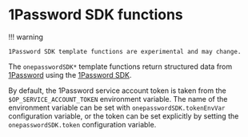 # 1Password SDK functions

!!! warning

    1Password SDK template functions are experimental and may change.

The `onepasswordSDK*` template functions return structured data from
[1Password](https://1password.com/) using the [1Password
SDK](https://developer.1password.com/docs/sdks/).

By default, the 1Password service account token is taken from the
`$OP_SERVICE_ACCOUNT_TOKEN` environment variable. The name of the environment
variable can be set with `onepasswordSDK.tokenEnvVar` configuration variable, or
the token can be set explicitly by setting the `onepasswordSDK.token`
configuration variable.
